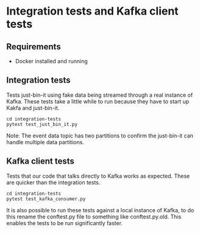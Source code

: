 # Integration tests and Kafka client tests

## Requirements
* Docker installed and running

## Integration tests
Tests just-bin-it using fake data being streamed through a real instance of Kafka.
These tests take a little while to run because they have to start up Kakfa and
just-bin-it.

```
cd integration-tests
pytest test_just_bin_it.py
```
Note: The event data topic has two partitions to confirm the just-bin-it can handle multiple data partitions.

## Kafka client tests
Tests that our code that talks directly to Kafka works as expected.
These are quicker than the integration tests.

```
cd integration-tests
pytest test_kafka_consumer.py
```

It is also possible to run these tests against a local instance of Kafka, to do this
rename the conftest.py file to something like conftest.py.old.
This enables the tests to be run significantly faster.

